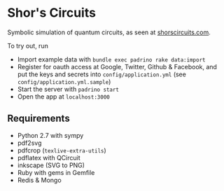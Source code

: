 Shor's Circuits
===============
Symbolic simulation of quantum circuits, as seen at [shorscircuits.com](http://shorscircuits.com).

To try out, run
* Import example data with `bundle exec padrino rake data:import`
* Register for oauth access at Google, Twitter, Github & Facebook, and put the keys and secrets into `config/application.yml` (see `config/application.yml.sample`)
* Start the server with `padrino start`
* Open the app at `localhost:3000`

Requirements
------------
* Python 2.7 with sympy
* pdf2svg
* pdfcrop (`texlive-extra-utils`)
* pdflatex with QCircuit
* inkscape (SVG to PNG)
* Ruby with gems in Gemfile
* Redis & Mongo
